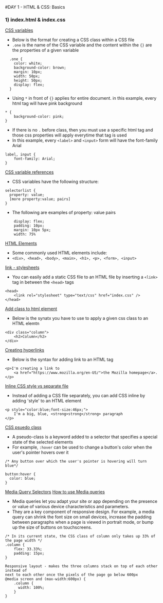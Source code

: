 #DAY 1 - HTML & CSS: Basics 

### 1) index.html & index.css
[CSS variables](https://developer.mozilla.org/en-US/docs/Web/CSS/Using_CSS_variables)
- Below is the format for creating a CSS class within a CSS file
- `.one` is the name of the CSS variable and the content within the `{}` are the properties of a given variable
```
  .one {
    color: white;
    background-color: brown;
    margin: 10px;
    width: 50px;
    height: 50px;
    display: flex;
  }
```
- Using `*` in front of `{}` applies for entire document. in this example, every html tag will have pink background 
```
* {
    background-color: pink; 
}
```
- If there is no `.` before class, then you must use a specific html tag and those css properties will apply everytime that tag is used
- In this example, every `<label>` and `<input>` form will have the font-family Arial
```
label, input {
    font-family: Arial;
}
```

[CSS variable references](https://developer.mozilla.org/en-US/docs/Web/CSS/Reference)
- CSS variables have the following structure:
```
selectorlist {
  property: value;
  [more property:value; pairs]
}
```
- The following are examples of property: value pairs
```
    display: flex;
    padding: 10px;
    margin: 10px 5px;
    width: 75%
```

[HTML Elements](https://developer.mozilla.org/en-US/docs/Web/HTML/Element)
- Some commonly used HTML elements include: 
- `<div>, <head>, <body>, <main>, <h1>, <p>, <form>, <input>`

[link - stylesheets](https://matthewjamestaylor.com/add-css-to-html)
- You can easily add a static CSS file to an HTML file by inserting a `<link>` tag in between the `<head>` tags
```
<head>
    <link rel="stylesheet" type="text/css" href="index.css" />
</head>
```

[Add class to html element](https://developer.mozilla.org/en-US/docs/Web/CSS/Class_selectors)
- Below is the synatx you have to use to apply a given css class to an HTML elemtn 
```
<div class="column">
    <h2>Column</h2>
</div>
```

[Creating hyperlinks](https://developer.mozilla.org/en-US/docs/Learn/HTML/Introduction_to_HTML/Creating_hyperlinks)
- Below is the syntax for adding link to an HTML tag 
```
<p>I'm creating a link to
    <a href="https://www.mozilla.org/en-US/">the Mozilla homepage</a>.
</p>
```

[Inline CSS style vs separate file](https://stackoverflow.com/questions/8284365/external-css-vs-inline-style-performance-difference)
- Instead of adding a CSS file separately, you can add CSS inline by adding 'style' to an HTML element 
```
<p style="color:blue;font-size:46px;">
    I'm a big, blue, <strong>strong</strong> paragraph
</p>
```

[CSS psuedo class](https://developer.mozilla.org/en-US/docs/Web/CSS/Pseudo-classes)
- A pseudo-class is a keyword added to a selector that specifies a special state of the selected elements
- For example, `:hover` can be used to change a button's color when the user's pointer hovers over it
```
/* Any button over which the user's pointer is hovering will turn blue*/

button:hover {
  color: blue;
}
```

[Media Query Selectors](https://developer.mozilla.org/en-US/docs/Web/CSS/Media_Queries)
[How to use Media queries](https://developer.mozilla.org/en-US/docs/Web/CSS/@media)
- Media queries let you adapt your site or app depending on the presence or value of various device characteristics and parameters.
- They are a key component of responsive design. For example, a media query can shrink the font size on small devices, increase the padding between paragraphs when a page is viewed in portrait mode, or bump up the size of buttons on touchscreens.

```
/* In its current state, the CSS class of column only takes up 33% of the page width */
.column {
    flex: 33.33%;
    padding: 15px;
}

Responsive layout - makes the three columns stack on top of each other instead of
next to each other once the pixels of the page go below 600px
@media screen and (max-width:600px) {
    .column {
      width: 100%;
    }
}

```


